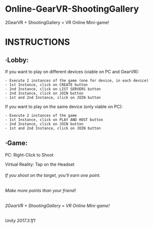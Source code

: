 # Online-GearVR-ShootingGallery
2GearVR + ShootingGallery = VR Online Mini-game!


INSTRUCTIONS
==========

·Lobby:
-------
If you want to play on different devices (viable on PC and GearVR):

    - Execute 2 instances of the game (one for device, in each device)
    - 1st Instance, click on CREATE button
    - 2nd Instance, click on LIST SERVERS button
    - 2nd Instance, click on JOIN button
    - 1st and 2nd Instance, click on JOIN button

 If you want to play on the same device (only viable on PC):

    - Execute 2 instances of the game
    - 1st Instance, click on PLAY AND HOST button
    - 2nd Instance, click on JOIN button
    - 1st and 2nd Instance, click on JOIN button

·Game:
------
PC: Right-Click to Shoot

Virtual Reality: Tap on the Headset

###### If you shoot on the target, you'll earn one point.

###### Make more points than your friend!

###### 2GearVR + ShootingGallery = VR Online Mini-game!

###### Unity 2017.3.1f1